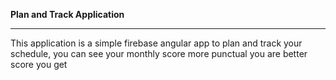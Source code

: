 **Plan and Track Application**


----------
This application is a simple firebase angular app to 
plan and track your schedule, you can see your monthly score more punctual you are better score you get